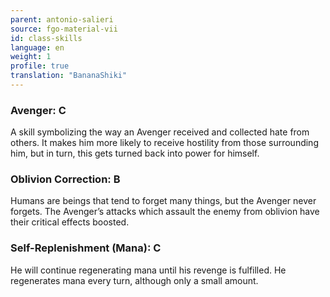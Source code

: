 ```yaml
---
parent: antonio-salieri
source: fgo-material-vii
id: class-skills
language: en
weight: 1
profile: true
translation: "BananaShiki"
---
```


### Avenger: C

A skill symbolizing the way an Avenger received and collected hate from others.
It makes him more likely to receive hostility from those surrounding him, but in turn, this gets turned back into power for himself.

### Oblivion Correction: B

Humans are beings that tend to forget many things, but the Avenger never forgets.
The Avenger’s attacks which assault the enemy from oblivion have their critical effects boosted.

### Self-Replenishment (Mana): C

He will continue regenerating mana until his revenge is fulfilled.
He regenerates mana every turn, although only a small amount.
